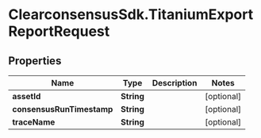 # ClearconsensusSdk.TitaniumExportReportRequest

## Properties

Name | Type | Description | Notes
------------ | ------------- | ------------- | -------------
**assetId** | **String** |  | [optional] 
**consensusRunTimestamp** | **String** |  | [optional] 
**traceName** | **String** |  | [optional] 


